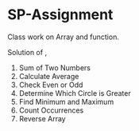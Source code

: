 # SP-Assignment
Class work on Array and function.


Solution of , 
1) Sum of Two Numbers
2)  Calculate Average
3)  Check Even or Odd
4)   Determine Which Circle is Greater
5)   Find Minimum and Maximum
6)   Count Occurrences
7)   Reverse Array
